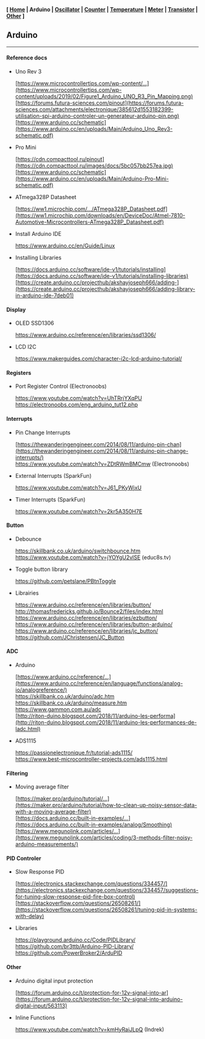<link href="style.css" rel="stylesheet"></link>

**[ [Home](00-Home.html) | Arduino | [Oscillator](02-Oscillator.html) | [Counter](03-Counter.html) | [Temperature](04-Temperature.html) | [Meter](05-Meter.html) | [Transistor](06-Transistor.html) | [Other](07-Other.html) ]**

## Arduino

---

#### Reference docs

* Uno Rev 3
    
    [https://www.microcontrollertips.com/wp-content/...](https://www.microcontrollertips.com/wp-content/uploads/2019/02/Figure1_Arduino_UNO_R3_Pin_Mapping.png)  
    [https://forums.futura-sciences.com/pinout](https://forums.futura-sciences.com/attachments/electronique/385612d1553182399-utilisation-spi-arduino-controler-un-generateur-arduino-pin.png)  
    [https://www.arduino.cc/schematic](https://www.arduino.cc/en/uploads/Main/Arduino_Uno_Rev3-schematic.pdf)

* Pro Mini
    
    [https://cdn.compacttool.ru/pinout](https://cdn.compacttool.ru/images/docs/5bc057bb257ea.jpg)  
    [https://www.arduino.cc/schematic](https://www.arduino.cc/en/uploads/Main/Arduino-Pro-Mini-schematic.pdf)

* ATmega328P Datasheet
    
    [https://ww1.microchip.com/.../ATmega328P_Datasheet.pdf](https://ww1.microchip.com/downloads/en/DeviceDoc/Atmel-7810-Automotive-Microcontrollers-ATmega328P_Datasheet.pdf)  

* Install Arduino IDE
    
    https://www.arduino.cc/en/Guide/Linux

* Installing Libraries
    
    [https://docs.arduino.cc/software/ide-v1/tutorials/installing](https://docs.arduino.cc/software/ide-v1/tutorials/installing-libraries)  
    [https://create.arduino.cc/projecthub/akshayjoseph666/adding-](https://create.arduino.cc/projecthub/akshayjoseph666/adding-library-in-arduino-ide-7deb01)  


#### Display

* OLED SSD1306

    https://www.arduino.cc/reference/en/libraries/ssd1306/  

* LCD I2C
    
    https://www.makerguides.com/character-i2c-lcd-arduino-tutorial/  


#### Registers

* Port Register Control (Electronoobs)
    
    https://www.youtube.com/watch?v=UhTRrjYXqPU  
    https://electronoobs.com/eng_arduino_tut12.php  


#### Interrupts

* Pin Change Interrupts

    [https://thewanderingengineer.com/2014/08/11/arduino-pin-chan](https://thewanderingengineer.com/2014/08/11/arduino-pin-change-interrupts/)  
    https://www.youtube.com/watch?v=ZDtRWmBMCmw (Electronoobs)  

* External Interrupts (SparkFun)
    
    https://www.youtube.com/watch?v=J61_PKyWjxU  

* Timer Interrupts (SparkFun)
    
    https://www.youtube.com/watch?v=2kr5A350H7E  


#### Button

* Debounce
    
    https://skillbank.co.uk/arduino/switchbounce.htm  
    https://www.youtube.com/watch?v=jYOYgU2vlSE (educ8s.tv)  

* Toggle button library
    
    https://github.com/petslane/PBtnToggle

* Librairies

    https://www.arduino.cc/reference/en/libraries/button/  
    http://thomasfredericks.github.io/Bounce2/files/index.html  
    https://www.arduino.cc/reference/en/libraries/ezbutton/  
    https://www.arduino.cc/reference/en/libraries/button-arduino/  
    https://www.arduino.cc/reference/en/libraries/jc_button/  
    https://github.com/JChristensen/JC_Button  


#### ADC
    
* Arduino

    [https://www.arduino.cc/reference/...](https://www.arduino.cc/reference/en/language/functions/analog-io/analogreference/)  
    https://skillbank.co.uk/arduino/adc.htm  
    https://skillbank.co.uk/arduino/measure.htm  
    https://www.gammon.com.au/adc  
    [http://riton-duino.blogspot.com/2018/11/arduino-les-performa](http://riton-duino.blogspot.com/2018/11/arduino-les-performances-de-ladc.html)  

* ADS1115
    
    https://passionelectronique.fr/tutorial-ads1115/  
    https://www.best-microcontroller-projects.com/ads1115.html  


#### Filtering

* Moving average filter
    
    [https://maker.pro/arduino/tutorial/...](https://maker.pro/arduino/tutorial/how-to-clean-up-noisy-sensor-data-with-a-moving-average-filter)  
    [https://docs.arduino.cc/built-in-examples/...](https://docs.arduino.cc/built-in-examples/analog/Smoothing)  
    [https://www.megunolink.com/articles/...](https://www.megunolink.com/articles/coding/3-methods-filter-noisy-arduino-measurements/)  


#### PID Controler

* Slow Response PID
    
    [https://electronics.stackexchange.com/questions/334457/](https://electronics.stackexchange.com/questions/334457/suggestions-for-tuning-slow-response-pid-fire-box-control)  
    [https://stackoverflow.com/questions/26508261/](https://stackoverflow.com/questions/26508261/tuning-pid-in-systems-with-delay)  

* Libraries
    
    https://playground.arduino.cc/Code/PIDLibrary/  
    https://github.com/br3ttb/Arduino-PID-Library/  
    https://github.com/PowerBroker2/ArduPID  


#### Other

*  Arduino digital input protection
    
    [https://forum.arduino.cc/t/protection-for-12v-signal-into-ar](https://forum.arduino.cc/t/protection-for-12v-signal-into-arduino-digital-input/563113)  

* Inline Functions
    
    https://www.youtube.com/watch?v=kmHyRaiJLpQ (Indrek)  



